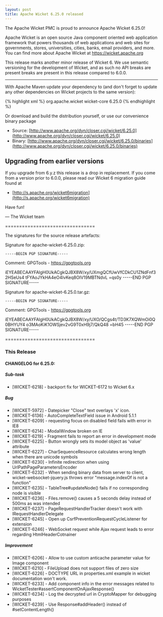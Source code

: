 ```yaml
---
layout: post
title: Apache Wicket 6.25.0 released
---
```

The Apache Wicket PMC is proud to announce Apache Wicket 6.25.0!

Apache Wicket is an open source Java component oriented web application
framework that powers thousands of web applications and web sites for
governments, stores, universities, cities, banks, email providers, and
more. You can find more about Apache Wicket at https://wicket.apache.org

This release marks another minor release of Wicket 6. We
use semantic versioning for the development of Wicket, and as such no
API breaks are present breaks are present in this release compared to
6.0.0.

------------------

With Apache Maven update your dependency to (and don't forget to
update any other dependencies on Wicket projects to the same version):

{% highlight xml %}
<dependency>
 <groupId>org.apache.wicket</groupId>
    <artifactId>wicket-core</artifactId>
    <version>6.25.0</version>
</dependency>
{% endhighlight %}

Or download and build the distribution yourself, or use our
convenience binary package

 * Source: [http://www.apache.org/dyn/closer.cgi/wicket/6.25.0](http://www.apache.org/dyn/closer.cgi/wicket/6.25.0)
 * Binary: [http://www.apache.org/dyn/closer.cgi/wicket/6.25.0/binaries](http://www.apache.org/dyn/closer.cgi/wicket/6.25.0/binaries)

<!--more-->

Upgrading from earlier versions
-------------------------------

If you upgrade from 6.y.z this release is a drop in replacement. If
you come from a version prior to 6.0.0, please read our Wicket 6
migration guide found at

 * [http://s.apache.org/wicket6migration](http://s.apache.org/wicket6migration)

Have fun!

— The Wicket team


================================

The signatures for the source release artefacts:


Signature for apache-wicket-6.25.0.zip:

    -----BEGIN PGP SIGNATURE-----
Comment: GPGTools - https://gpgtools.org

iEYEABECAAYFAlgH0UkACgkQJBX8W/xy/UXmgQCfUwVfCDkCU1ZNdFnf32HSeUs4
tFYAoJYkHA4eO4IvKeq8OIV19MBTNdvL
=qs0y
-----END PGP SIGNATURE-----

Signature for apache-wicket-6.25.0.tar.gz:

    -----BEGIN PGP SIGNATURE-----
Comment: GPGTools - https://gpgtools.org

iEYEABECAAYFAlgH0UkACgkQJBX8W/xy/UXO/QCgs4t/TD3K7XQWmOi0Q0BHYUY4
o3MAoKiK1OWSjev2vG9T0xH9j7/QkQ48
=bH45
-----END PGP SIGNATURE-----

================================

### This Release

#### CHANGELOG for 6.25.0:

##### Sub-task

 * [WICKET-6218] - backport fix for WICKET-6172 to Wicket 6.x

##### Bug

 * [WICKET-5972] - Datepicker "Close" text overlays 'x' icon.
 * [WICKET-6136] - AutoCompleteTextField issue in Android 5.1.1
 * [WICKET-6209] - requesting focus on disabled field fails with error in IE8
 * [WICKET-6214] - ModalWindow broken on IE
 * [WICKET-6219] - Fragment fails to report an error in development mode
 * [WICKET-6225] - Button wrongly sets its model object as 'value' attribute
 * [WICKET-6227] - CharSequenceResource calculates wrong length when there are unicode symbols
 * [WICKET-6230] - Infinite redirection when using UrlPathPageParametersEncoder
 * [WICKET-6232] - When sending binary data from server to client, wicket-websocket-jquery.js throws error "message.indexOf is not a function"
 * [WICKET-6235] - TableTree#updateNode() fails if no corresponding node is visible
 * [WICKET-6236] - Files.remove() causes a 5 seconds delay instead of 500ms as was intended
 * [WICKET-6237] - PageRequestHandlerTracker doesn't work with IRequestHandlerDelegate
 * [WICKET-6245] - Open up CsrfPreventionRequestCycleListener for extension
 * [WICKET-6246] - WebSocket request while Ajax request leads to error regarding HtmlHeaderCotnainer

##### Improvement

 * [WICKET-6206] - Allow to use custom anticache parameter value for Image component
 * [WICKET-6210] - FileUpload does not support files of zero size
 * [WICKET-6226] -  DOCTYPE URL in properties.xml example in wicket documentation won't work.
 * [WICKET-6233] - Add component info in the error messages related to WicketTester#assertComponentOnAjaxResponse()
 * [WICKET-6234] - Log the decrypted url in CryptoMapper for debugging purposes
 * [WICKET-6239] - Use Response#addHeader() instead of #setContentLength()
